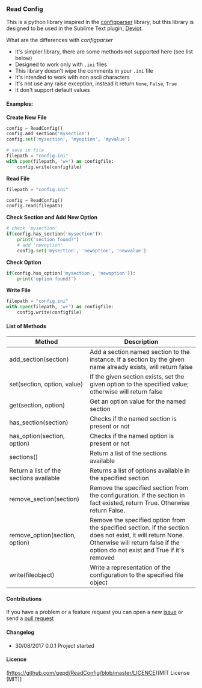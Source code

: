 ### Read Config
This is a python library inspired in the [configparser](https://docs.python.org/2/library/configparser.html) library, but this library is designed to be used in the Sublime Text plugin, [Deviot](https://github.com/gepd/Deviot).

What are the differences with *configparser*

* It's simpler library, there are some methods not supported here (see list below)
* Designed to work only with `.ini` files
* This library doesn't wipe the comments in your `.ini` file
* It's intended to work with non ascii characters
* It's not use any raise exception, instead it return `None`, `False`, `True`
* It don't support default values

#### Examples:

**Create New File**

```python
config = ReadConfig()
config.add_section('mysection')
config.set('mysection', 'myoption', 'myvalue')

# save in file
filepath = "config.ini"
with open(filepath, 'w+') as configfile:
    config.write(configfile)
```

**Read File**

```python
filepath = "config.ini"

config = ReadConfig()
config.read(filepath)
```

**Check Section and Add New Option**

```python
# check 'mysection'
if(config.has_section('mysection')):
    print("section found!")
    # add 'newoption'
    config.set('mysection', 'newoption', 'newvalue')
```

**Check Option**

```python
if(config.has_option('mysection', 'newoption')):
    print('option found!')
```

**Write File**

```python
filepath = "config.ini"
with open(filepath, 'w+') as configfile:
    config.write(configfile)
```

#### List of Methods

| Method | Description |
|--------|-------------|
| add_section(section) | Add a section named section to the instance. If a section by the given name already exists, will return false|
|set(section, option, value)|If the given section exists, set the given option to the specified value; otherwise will return false|
|get(section, option)|Get an option value for the named section|
|has_section(section)|Checks if the named section is present or not|
|has_option(section, option)|Checks if the named option is present  or not|
|sections()|Return a list of the sections available|
|Return a list of the sections available|Returns a list of options available in the specified section|
|remove_section(section)|Remove the specified section from the configuration. If the section in fact existed, return True. Otherwise return False.|
|remove_option(section, option)|Remove the specified option from the specified section. If the section does not exist, it will return None. Otherwise will return false if the option do not exist and True if it's removed|
|write(fileobject)|Write a representation of the configuration to the specified file object|

#### Contributions

If you have a problem or a feature request you can open a new [issue](https://github.com/gepd/ReadConfig/issues) or send a [pull request](https://github.com/gepd/ReadConfig/pulls)

#### Changelog

* 30/08/2017 0.0.1 Project started 

#### Licence

(https://github.com/gepd/ReadConfig/blob/master/LICENCE)[MIT License (MIT)]